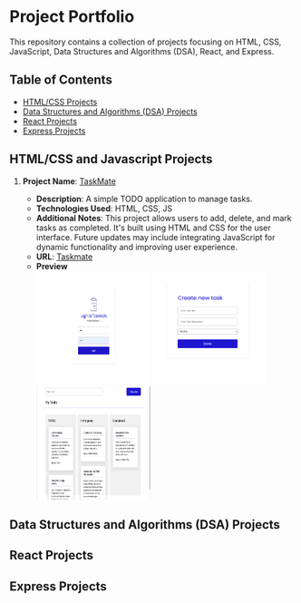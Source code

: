 # Project Portfolio

This repository contains a collection of projects focusing on HTML, CSS, JavaScript, Data Structures and Algorithms (DSA), React, and Express.

## Table of Contents

- [HTML/CSS Projects](#html-css-javascript-projects)
- [Data Structures and Algorithms (DSA) Projects](#data-structures-and-algorithms-dsa-projects)
- [React Projects](#react-projects)
- [Express Projects](#express-projects)

## HTML/CSS and Javascript Projects

1. **Project Name**: [TaskMate](./Taskmate/html/login.html)

   - **Description**: A simple TODO application to manage tasks.
   - **Technologies Used**: HTML, CSS, JS
   - **Additional Notes**: This project allows users to add, delete, and mark tasks as completed. It's built using HTML and CSS for the user interface. Future updates may include integrating JavaScript for dynamic functionality and improving user experience.
   - **URL**: [Taskmate](https://thesyscoder.github.io/LevelUpJS/)
   - **Preview** <br>
     <img src="./Taskmate/assets/login.png" style="width:200px; height:200px">
     <img src="./Taskmate/assets/create-task.png" style="width:200px; height:200px">
     <img src="./Taskmate/assets/board.png" style="width:200px; height:200px">

## Data Structures and Algorithms (DSA) Projects

## React Projects

## Express Projects
